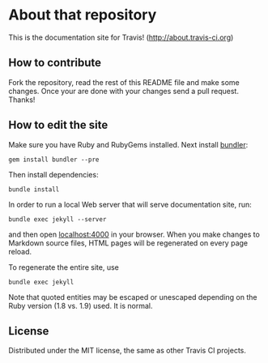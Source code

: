 # About that repository #

This is the documentation site for Travis! (http://about.travis-ci.org)

## How to contribute

Fork the repository, read the rest of this README file and make some changes.
Once your are done with your changes send a pull request. Thanks!

## How to edit the site

Make sure you have Ruby and RubyGems installed. Next install
[bundler](http://gembundler.com/):

    gem install bundler --pre

Then install dependencies:

    bundle install

In order to run a local Web server that will serve documentation site, run:

    bundle exec jekyll --server

and then open [localhost:4000](http://localhost:4000/) in your browser. When you
make changes to Markdown source files, HTML pages will be regenerated on every
page reload.

To regenerate the entire site, use

    bundle exec jekyll

Note that quoted entities may be escaped or unescaped depending on the Ruby
version (1.8 vs. 1.9) used. It is normal.

## License

Distributed under the MIT license, the same as other Travis CI projects.
